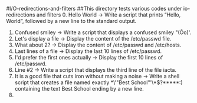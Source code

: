 #I/O-redirections-and-filters
##This directory tests various codes under io-redirections and filters
0. Hello World -> Write a script that prints “Hello, World”, followed by a new line to the standard output.
1. Confused smiley -> Write a script that displays a confused smiley "(Ôo)'.
2. Let's display a file -> Display the content of the /etc/passwd file.
3. What about 2? -> Display the content of /etc/passwd and /etc/hosts.
4. Last lines of a file -> Display the last 10 lines of /etc/passwd.
5. I'd prefer the first ones actually -> Display the first 10 lines of /etc/passwd.
6. Line #2 -> Write a script that displays the third line of the file iacta.
7. It is a good file that cuts iron without making a noise -> Write a shell script that creates a file named exactly \*\\'"Best School"\'\\*$\?\*\*\*\*\*:) containing the text Best School ending by a new line. 
8.  
